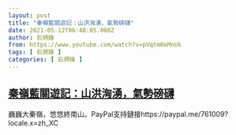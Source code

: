 ```yaml
---
layout: post
title: "秦嶺藍關遊記：山洪洶湧，氣勢磅礴"
date: 2021-05-12T06:48:05.000Z
author: 石炳鋒
from: https://www.youtube.com/watch?v=pVqtm0oMnUk
tags: [ 石炳锋 ]
categories: [ 石炳锋 ]
---
```

<!--1620802085000-->
[秦嶺藍關遊記：山洪洶湧，氣勢磅礴](https://www.youtube.com/watch?v=pVqtm0oMnUk)
------

<div>
巍巍大秦嶺，悠悠終南山。PayPal支持鏈接https://paypal.me/761009?locale.x=zh_XC
</div>
